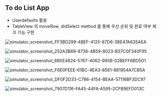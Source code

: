 ## To do List App 

- Userdefaults 활용
- TableView 의 moveRow, didSelect method 를 통해 우선 순위 및 완료 여부 체크 기능 구현


![simulator_screenshot_FF3BD299-4BEF-4125-87D6-3BE47A635AEA](https://user-images.githubusercontent.com/55011765/152802048-8836f62a-dc99-4d6a-916f-d834a7d52004.png)

![simulator_screenshot_252A3B69-8736-4B59-8023-B37C0F340F95](https://user-images.githubusercontent.com/55011765/152802106-cb7425b0-73b6-4707-bdc5-c6e83668e25b.png)


![simulator_screenshot_6B0E4824-5767-4062-995B-02BEFF6BD5D1](https://user-images.githubusercontent.com/55011765/152802147-961596c3-dada-4060-b2e5-fd02697f6112.png)

![simulator_screenshot_F6E0FEEE-61BC-4EA3-8561-881954A7CB5A](https://user-images.githubusercontent.com/55011765/152802276-a9a70ee9-8568-4026-9de5-dbb50a064825.png)

![simulator_screenshot_DF0F2D33-C786-4154-BEAA-57116BF3DC97](https://user-images.githubusercontent.com/55011765/152802200-53bb06b6-58cf-4049-ae3d-8e55a4a2e978.png)

![simulator_screenshot_7907D116-FA45-44FA-A595-2CFB9EFD013C](https://user-images.githubusercontent.com/55011765/152802314-b882ede9-0180-4a16-960a-e31353cac083.png)
